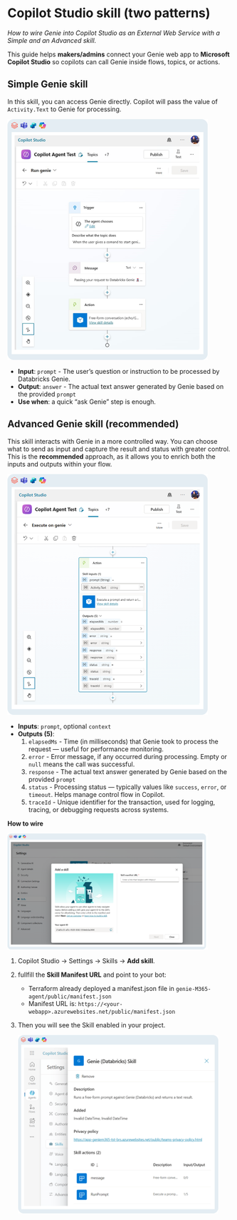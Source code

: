 # Copilot Studio skill (two patterns)

*How to wire Genie into Copilot Studio as an External Web Service with a Simple and an Advanced skill.*

This guide helps **makers/admins** connect your Genie web app to **Microsoft Copilot Studio** so copilots can call Genie inside flows, topics, or actions.

## Simple Genie skill 

In this skill, you can access Genie directly. Copilot will pass the value of `Activity.Text` to Genie for processing.

<img src="images/15-copilot-skill-1.png" alt="Deploy Copilot" width="450"/>

- **Input**: `prompt` - The user’s question or instruction to be processed by Databricks Genie.
- **Output**: `answer` - The actual text answer generated by Genie based on the provided `prompt`
- **Use when**: a quick “ask Genie” step is enough.

## Advanced Genie skill (recommended)

This skill interacts with Genie in a more controlled way. You can choose what to send as input and capture the result and status with greater control. This is the **recommended** approach, as it allows you to enrich both the inputs and outputs within your flow.

<img src="images/16-copilot-skill-2.png" alt="Deploy Copilot" width="450"/>

- **Inputs**: `prompt`, optional `context`
- **Outputs (5)**:
  1. `elapsedMs` - Time (in milliseconds) that Genie took to process the request — useful for performance monitoring.
  2. `error` - Error message, if any occurred during processing. Empty or `null` means the call was successful.
  3. `response` - The actual text answer generated by Genie based on the provided `prompt`
  4. `status` - Processing status — typically values like `success`, `error`, or `timeout`. Helps manage control flow in Copilot.
  5. `traceId` - Unique identifier for the transaction, used for logging, tracing, or debugging requests across systems.

**How to wire**

<img src="images/17-add-skill.png" alt="Add skill" width="450"/>

1. Copilot Studio → Settings → Skills → **Add skill**.
2. fullfill the **Skill Manifest URL** and point to your bot:
   - Terraform already deployed a manifest.json file in `genie-M365-agent/public/manifest.json`
   - Manifest URL is: `https://<your-webapp>.azurewebsites.net/public/manifest.json`
3. Then you will see the Skill enabled in your project. 

   <img src="images/18-add-skill-2.png" alt="Add skill" width="450"/>
